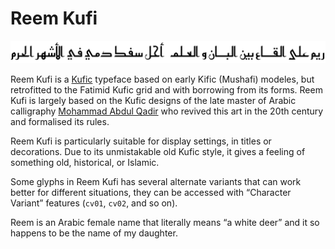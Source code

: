 Reem Kufi
=========

![Sample](Sample.svg)

Reem Kufi is a [Kufic][1] typeface based on early Kific (Mushafi) modeles, but
retrofitted to the Fatimid Kufic grid and with borrowing from its forms. Reem
Kufi is largely based on the Kufic designs of the late master of Arabic
calligraphy [Mohammad Abdul Qadir][2] who revived this art in the 20th century
and formalised its rules.

Reem Kufi is particularly suitable for display settings, in titles or
decorations. Due to its unmistakable old Kufic style, it gives a feeling of
something old, historical, or Islamic.

Some glyphs in Reem Kufi has several alternate variants that can work better
for different situations, they can be accessed with “Character Variant”
features (`cv01`, `cv02`, and so on).

Reem is an Arabic female name that literally means “a white deer” and it so
happens to be the name of my daughter.

[1]: https://en.wikipedia.org/wiki/Kufic
[2]: https://ar.wikipedia.org/wiki/محمد_عبد_القادر_عبد_الله_(خطاط)
